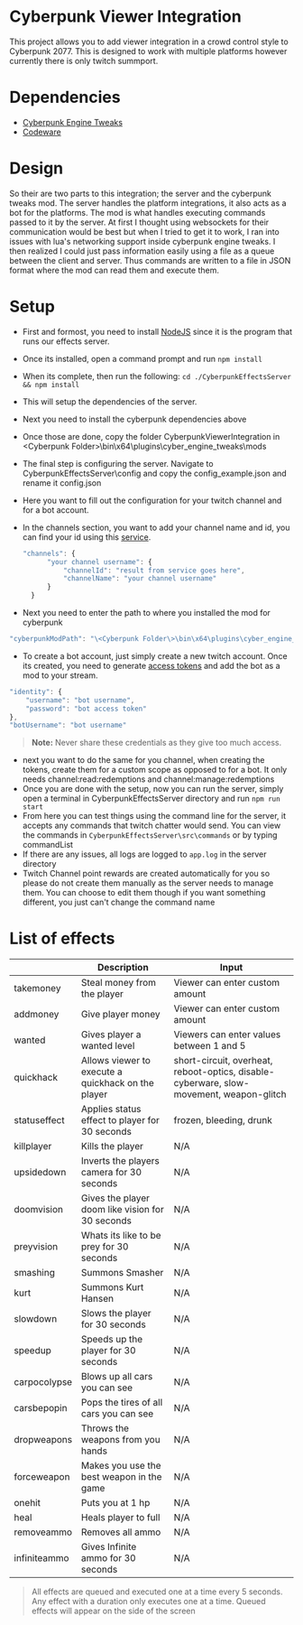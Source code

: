 # Cyberpunk Viewer Integration
This project allows you to add viewer integration in a crowd control style to Cyberpunk 2077. This is designed to work with multiple platforms however currently there is only twitch summport.

# Dependencies
* [Cyberpunk Engine Tweaks](https://www.nexusmods.com/cyberpunk2077/mods/107)
* [Codeware](https://www.nexusmods.com/cyberpunk2077/mods/7780)

# Design
So their are two parts to this integration; the server and the cyberpunk tweaks mod. The server handles the platform integrations, it also acts as a bot for the platforms. The mod is what handles executing commands passed to it by the server. At first I thought using websockets for their communication would be best but when I tried to get it
to work, I ran into issues with lua's networking support inside cyberpunk engine tweaks. I then realized I could just pass information easily using a file as a queue between the client and server. Thus commands are written to a file in JSON format where the mod can read them and execute them.

# Setup
* First and formost, you need to install [NodeJS](https://nodejs.org/en) since it is the program that runs our effects server.

* Once its installed, open a command prompt and run
`npm install`

* When its complete, then run the following:
`cd ./CyberpunkEffectsServer && npm install`

* This will setup the dependencies of the server. 
* Next you need to install the cyberpunk dependencies above
* Once those are done, copy the folder CyberpunkViewerIntegration in \<Cyberpunk Folder\>\bin\x64\plugins\cyber_engine_tweaks\mods
* The final step is configuring the server. Navigate to CyberpunkEffectsServer\config and copy the config_example.json and rename it config.json
* Here you want to fill out the configuration for your twitch channel and for a bot account.
* In the channels section, you want to add your channel name and id, you can find your id using this [service](https://streamscharts.com/tools/convert-username).
  ```javascript
  "channels": {
        "your channel username": {
            "channelId": "result from service goes here",
            "channelName": "your channel username"
        }
    }
  ```
* Next you need to enter the path to where you installed the mod for cyberpunk
```javascript
"cyberpunkModPath": "\<Cyberpunk Folder\>\bin\x64\plugins\cyber_engine_tweaks\mods\CyberpunkViewerIntegration"
```
* To create a bot account, just simply create a new twitch account. Once its created, you need to generate [access tokens](https://twitchtokengenerator.com/) and add the bot as a mod to your stream.
```javascript
"identity": {
    "username": "bot username",
    "password": "bot access token"
},
"botUsername": "bot username"
```
> **Note:** Never share these credentials as they give too much access.
* next you want to do the same for you channel, when creating the tokens, create them for a custom scope as opposed to for a bot. It only needs channel:read:redemptions and channel:manage:redemptions
* Once you are done with the setup, now you can run the server, simply open a terminal in CyberpunkEffectsServer directory and run `npm run start`
* From here you can test things using the command line for the server, it accepts any commands that twitch chatter would send. You can view the commands in `CyberpunkEffectsServer\src\commands` or by typing commandList
* If there are any issues, all logs are logged to `app.log` in the server directory
* Twitch Channel point rewards are created automatically for you so please do not create them manually as the server needs to manage them. You can choose to edit them though if you want something different, you just can't change the command name

# List of effects
|                |Description                                        |Input                                                                                  |
|----------------|---------------------------------------------------|---------------------------------------------------------------------------------------|
|takemoney       |Steal money from the player                        |Viewer can enter custom amount                                                         |
|addmoney        |Give player money                                  |Viewer can enter custom amount                                                         |
|wanted          |Gives player a wanted level                        |Viewers can enter values between 1 and 5                                               |
|quickhack       |Allows viewer to execute a quickhack on the player |short-circuit, overheat, reboot-optics, disable-cyberware, slow-movement, weapon-glitch|
|statuseffect    |Applies status effect to player for 30 seconds     |frozen, bleeding, drunk                                                                |
|killplayer      |Kills the player                                   |N/A                                                                                    |
|upsidedown      |Inverts the players camera for 30 seconds          |N/A                                                                                    |
|doomvision      |Gives the player doom like vision for 30 seconds   |N/A                                                                                    |
|preyvision      |Whats its like to be prey for 30 seconds           |N/A                                                                                    |
|smashing        |Summons Smasher                                    |N/A                                                                                    |
|kurt            |Summons Kurt Hansen                                |N/A                                                                                    |
|slowdown        |Slows the player for 30 seconds                    |N/A                                                                                    |
|speedup         |Speeds up the player for 30 seconds                |N/A                                                                                    |
|carpocolypse    |Blows up all cars you can see                      |N/A                                                                                    |
|carsbepopin     |Pops the tires of all cars you can see             |N/A                                                                                    |
|dropweapons     |Throws the weapons from you hands                  |N/A                                                                                    |
|forceweapon     |Makes you use the best weapon in the game          |N/A                                                                                    |
|onehit          |Puts you at 1 hp                                   |N/A                                                                                    |
|heal            |Heals player to full                               |N/A                                                                                    |
|removeammo      |Removes all ammo                                   |N/A                                                                                    |
|infiniteammo    |Gives Infinite ammo for 30 seconds                 |N/A                                                                                    |

> All effects are queued and executed one at a time every 5 seconds. Any effect with a duration only executes one at a time. Queued effects will appear on the side of the screen
